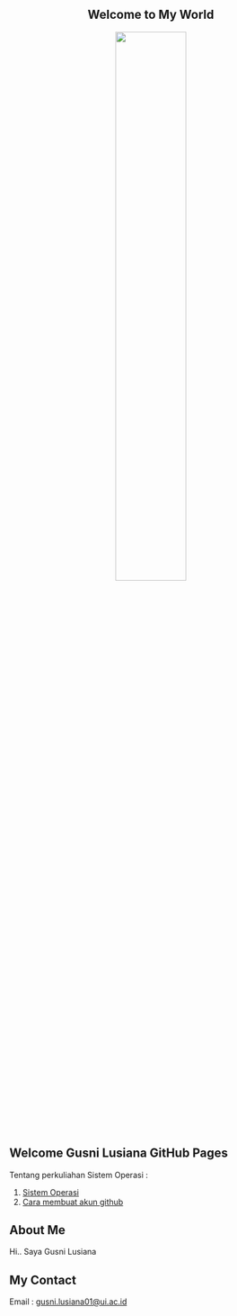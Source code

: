 <center> <h2> Welcome to My World </h2> </center>
  
<div align="center"> <img src="https://media.giphy.com/media/osjgQPWRx3cac/giphy.gif" width="50%"> </div>


## Welcome Gusni Lusiana GitHub Pages
Tentang perkuliahan Sistem Operasi :
1. [Sistem Operasi](https://os.vlsm.org/)
2. [Cara membuat akun github](https://github.com/Gusni-Lusiana/os201/edit/master/README.md)

## About Me
Hi.. Saya Gusni Lusiana

## My Contact
Email : [gusni.lusiana01@ui.ac.id](mailto:gusni.lusiana01@ui.ac.id)


